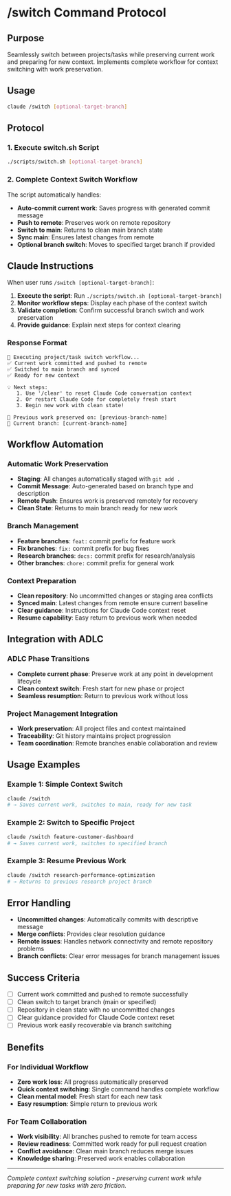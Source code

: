 # /switch Command Protocol

## Purpose
Seamlessly switch between projects/tasks while preserving current work and preparing for new context. Implements complete workflow for context switching with work preservation.

## Usage
```bash
claude /switch [optional-target-branch]
```

## Protocol

### 1. Execute switch.sh Script
```bash
./scripts/switch.sh [optional-target-branch]
```

### 2. Complete Context Switch Workflow
The script automatically handles:
- **Auto-commit current work**: Saves progress with generated commit message
- **Push to remote**: Preserves work on remote repository
- **Switch to main**: Returns to clean main branch state
- **Sync main**: Ensures latest changes from remote
- **Optional branch switch**: Moves to specified target branch if provided

## Claude Instructions

When user runs `/switch [optional-target-branch]`:

1. **Execute the script**: Run `./scripts/switch.sh [optional-target-branch]`
2. **Monitor workflow steps**: Display each phase of the context switch
3. **Validate completion**: Confirm successful branch switch and work preservation
4. **Provide guidance**: Explain next steps for context clearing

### Response Format
```
🔄 Executing project/task switch workflow...
✅ Current work committed and pushed to remote
✅ Switched to main branch and synced
✅ Ready for new context

💡 Next steps:
   1. Use '/clear' to reset Claude Code conversation context
   2. Or restart Claude Code for completely fresh start
   3. Begin new work with clean state!

📁 Previous work preserved on: [previous-branch-name]
📁 Current branch: [current-branch-name]
```

## Workflow Automation

### Automatic Work Preservation
- **Staging**: All changes automatically staged with `git add .`
- **Commit Message**: Auto-generated based on branch type and description
- **Remote Push**: Ensures work is preserved remotely for recovery
- **Clean State**: Returns to main branch ready for new work

### Branch Management
- **Feature branches**: `feat:` commit prefix for feature work
- **Fix branches**: `fix:` commit prefix for bug fixes
- **Research branches**: `docs:` commit prefix for research/analysis
- **Other branches**: `chore:` commit prefix for general work

### Context Preparation
- **Clean repository**: No uncommitted changes or staging area conflicts
- **Synced main**: Latest changes from remote ensure current baseline
- **Clear guidance**: Instructions for Claude Code context reset
- **Resume capability**: Easy return to previous work when needed

## Integration with ADLC

### ADLC Phase Transitions
- **Complete current phase**: Preserve work at any point in development lifecycle
- **Clean context switch**: Fresh start for new phase or project
- **Seamless resumption**: Return to previous work without loss

### Project Management Integration
- **Work preservation**: All project files and context maintained
- **Traceability**: Git history maintains project progression
- **Team coordination**: Remote branches enable collaboration and review

## Usage Examples

### Example 1: Simple Context Switch
```bash
claude /switch
# → Saves current work, switches to main, ready for new task
```

### Example 2: Switch to Specific Project
```bash
claude /switch feature-customer-dashboard
# → Saves current work, switches to specified branch
```

### Example 3: Resume Previous Work
```bash
claude /switch research-performance-optimization
# → Returns to previous research project branch
```

## Error Handling
- **Uncommitted changes**: Automatically commits with descriptive message
- **Merge conflicts**: Provides clear resolution guidance
- **Remote issues**: Handles network connectivity and remote repository problems
- **Branch conflicts**: Clear error messages for branch management issues

## Success Criteria
- [ ] Current work committed and pushed to remote successfully
- [ ] Clean switch to target branch (main or specified)
- [ ] Repository in clean state with no uncommitted changes
- [ ] Clear guidance provided for Claude Code context reset
- [ ] Previous work easily recoverable via branch switching

## Benefits

### For Individual Workflow
- **Zero work loss**: All progress automatically preserved
- **Quick context switching**: Single command handles complete workflow
- **Clean mental model**: Fresh start for each new task
- **Easy resumption**: Simple return to previous work

### For Team Collaboration
- **Work visibility**: All branches pushed to remote for team access
- **Review readiness**: Committed work ready for pull request creation
- **Conflict avoidance**: Clean main branch reduces merge issues
- **Knowledge sharing**: Preserved work enables collaboration

---

*Complete context switching solution - preserving current work while preparing for new tasks with zero friction.*